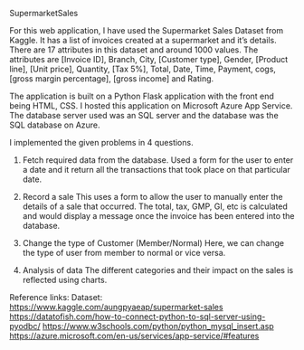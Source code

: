 SupermarketSales

For this web application, I have used the Supermarket Sales Dataset from Kaggle. It has a list of invoices created at a supermarket and it’s details. There are 17 attributes in this dataset and around 1000 values. The attributes are [Invoice ID], Branch, City, [Customer type], Gender, [Product line], [Unit price], Quantity, [Tax 5%], Total, Date, Time, Payment, cogs, [gross margin percentage], [gross income] and Rating. 

The application is built on a Python Flask application with the front end being HTML, CSS. I hosted this application on Microsoft Azure App Service. The database server used was an SQL server and the database was the SQL database on Azure. 

I implemented the given problems in 4 questions. 
1.	Fetch required data from the database.
Used a form for the user to enter a date and it return all the transactions that took place on that particular date.

2.	Record a sale
This uses a form to allow the user to manually enter the details of a sale that occurred. The total, tax, GMP, GI, etc is calculated and would display a message once the invoice has been entered into the database.

3.	Change the type of Customer (Member/Normal)
Here, we can change the type of user from member to normal or vice versa.

4.	Analysis of data
The different categories and their impact on the sales is reflected using charts.

 


Reference links:
Dataset: https://www.kaggle.com/aungpyaeap/supermarket-sales
https://datatofish.com/how-to-connect-python-to-sql-server-using-pyodbc/
https://www.w3schools.com/python/python_mysql_insert.asp
https://azure.microsoft.com/en-us/services/app-service/#features

